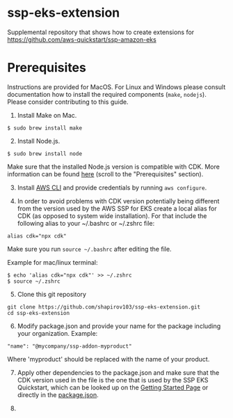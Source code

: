 # ssp-eks-extension
Supplemental repository that shows how to create extensions for https://github.com/aws-quickstart/ssp-amazon-eks

# Prerequisites

Instructions are provided for MacOS. For Linux and Windows please consult documentation how to install the required components (`make`, `nodejs`). Please consider contributing to this guide.

1. Install Make on Mac.
```
$ sudo brew install make
```
2. Install Node.js.
```
$ sudo brew install node
```

Make sure that the installed Node.js version is compatible with CDK. More information can be found [here](https://docs.aws.amazon.com/cdk/latest/guide/getting_started.html#:~:text=All%20AWS%20CDK,a%20different%20recommendation.) (scroll to the "Prerequisites" section).

3. Install [AWS CLI](https://docs.aws.amazon.com/cli/latest/userguide/getting-started-install.html) and provide credentials by running `aws configure`. 

4. In order to avoid problems with CDK version potentially being different from the version used by the AWS SSP for EKS create a local alias for CDK (as opposed to system wide installation). For that include the following alias to your ~/.bashrc or ~/.zshrc file:

```
alias cdk="npx cdk"
```
Make sure you run `source ~/.bashrc` after editing the file. 

Example for mac/linux terminal:

```
$ echo 'alias cdk="npx cdk"' >> ~/.zshrc
$ source ~/.zshrc
```

5. Clone this git repository
```
git clone https://github.com/shapirov103/ssp-eks-extension.git
cd ssp-eks-extension
```

6. Modify package.json and provide your name for the package including your organization. Example:
```
"name": "@mycompany/ssp-addon-myproduct"
``` 
Where 'myproduct' should be replaced with the name of your product. 

7. Apply other dependencies to the package.json and make sure that the CDK version used in the file is the one that is used by the SSP EKS Quickstart, which can be looked up on the [Getting Started Page](https://github.com/aws-quickstart/ssp-amazon-eks#getting-started) or directly in the [package.json](https://github.com/aws-quickstart/ssp-amazon-eks/blob/main/package.json).

8.  